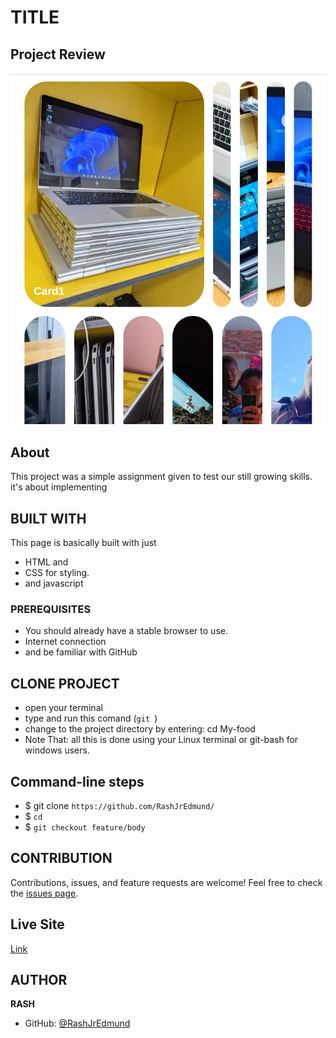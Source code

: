 # TITLE

## Project Review
![home page](assets/images/overview.png)

## About
This project was a simple assignment given to test our still growing skills. it's about implementing

## BUILT WITH
This page is basically built with just
* HTML and
* CSS for styling.
* and javascript

### PREREQUISITES
* You should already have a stable browser to use.
* Internet connection
* and be familiar with GitHub

## CLONE PROJECT
* open your terminal
* type and run this comand (`git `)
* change to the project directory by entering: cd My-food
* Note That: all this is done using your Linux terminal or git-bash for windows users.

## Command-line steps

- $ git clone `https://github.com/RashJrEdmund/`
- $ `cd `
- $ `git checkout feature/body`

## CONTRIBUTION
Contributions, issues, and feature requests are welcome!
Feel free to check the [issues page](https://github.com/RashJrEdmund//issues).

## Live Site

[Link]()

## AUTHOR
**RASH**
- GitHub: [@RashJrEdmund]()

<!-- ## License
This project is [w3school](./LICENSE) licensed. This project was made by "RASH -->